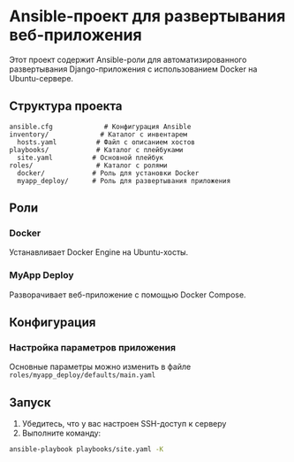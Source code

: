 # Ansible-проект для развертывания веб-приложения

Этот проект содержит Ansible-роли для автоматизированного развертывания Django-приложения с использованием Docker на Ubuntu-сервере.

## Структура проекта

```
ansible.cfg             # Конфигурация Ansible
inventory/             # Каталог с инвентарем
  hosts.yaml          # Файл с описанием хостов
playbooks/            # Каталог с плейбуками
  site.yaml          # Основной плейбук
roles/                # Каталог с ролями
  docker/            # Роль для установки Docker
  myapp_deploy/      # Роль для развертывания приложения
```

## Роли

### Docker
Устанавливает Docker Engine на Ubuntu-хосты.

### MyApp Deploy
Разворачивает веб-приложение с помощью Docker Compose. 

## Конфигурация


### Настройка параметров приложения
Основные параметры можно изменить в файле `roles/myapp_deploy/defaults/main.yaml`

## Запуск

1. Убедитесь, что у вас настроен SSH-доступ к серверу
2. Выполните команду:
```bash
ansible-playbook playbooks/site.yaml -K
```